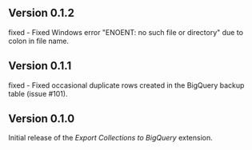 ## Version 0.1.2

fixed - Fixed Windows error "ENOENT: no such file or directory" due to colon in file name.

## Version 0.1.1

fixed - Fixed occasional duplicate rows created in the BigQuery backup table (issue #101).

## Version 0.1.0

Initial release of the _Export Collections to BigQuery_ extension.
